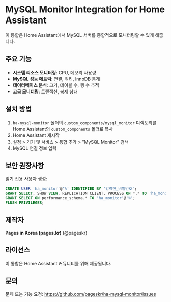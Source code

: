 # MySQL Monitor Integration for Home Assistant

이 통합은 Home Assistant에서 MySQL 서버를 종합적으로 모니터링할 수 있게 해줍니다.

## 주요 기능

- **시스템 리소스 모니터링**: CPU, 메모리 사용량
- **MySQL 성능 메트릭**: 연결, 쿼리, InnoDB 통계
- **데이터베이스 분석**: 크기, 테이블 수, 행 수 추적
- **고급 모니터링**: 트랜잭션, 복제 상태

## 설치 방법

1. `ha-mysql-monitor` 폴더의 `custom_components/mysql_monitor` 디렉토리를 Home Assistant의 `custom_components` 폴더로 복사
2. Home Assistant 재시작
3. 설정 > 기기 및 서비스 > 통합 추가 > "MySQL Monitor" 검색
4. MySQL 연결 정보 입력

## 보안 권장사항

읽기 전용 사용자 생성:
```sql
CREATE USER 'ha_monitor'@'%' IDENTIFIED BY '강력한_비밀번호';
GRANT SELECT, SHOW VIEW, REPLICATION CLIENT, PROCESS ON *.* TO 'ha_monitor'@'%';
GRANT SELECT ON performance_schema.* TO 'ha_monitor'@'%';
FLUSH PRIVILEGES;
```

## 제작자

**Pages in Korea (pages.kr)** (@pageskr)

## 라이선스

이 통합은 Home Assistant 커뮤니티를 위해 제공됩니다.

## 문의

문제 또는 기능 요청: https://github.com/pageskr/ha-mysql-monitor/issues
